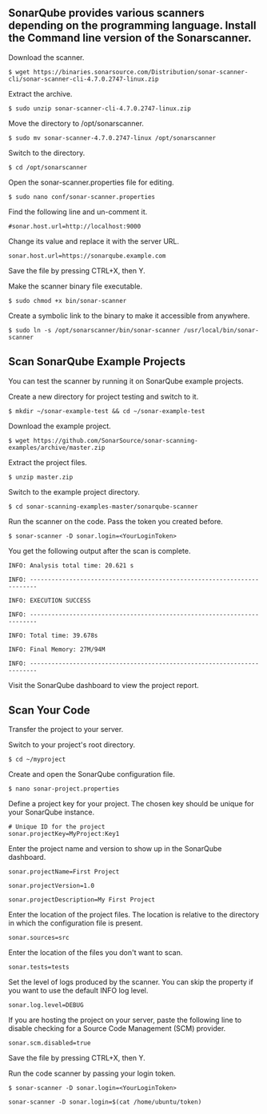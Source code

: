 ## SonarQube provides various scanners depending on the programming language. Install the Command line version of the Sonarscanner.

Download the scanner.
```shell
$ wget https://binaries.sonarsource.com/Distribution/sonar-scanner-cli/sonar-scanner-cli-4.7.0.2747-linux.zip
```
Extract the archive.

```shell
$ sudo unzip sonar-scanner-cli-4.7.0.2747-linux.zip
```
Move the directory to /opt/sonarscanner.

```shell
$ sudo mv sonar-scanner-4.7.0.2747-linux /opt/sonarscanner
```
Switch to the directory.
```shell
$ cd /opt/sonarscanner
```
Open the sonar-scanner.properties file for editing.
```shell
$ sudo nano conf/sonar-scanner.properties
```
Find the following line and un-comment it.
```shell
#sonar.host.url=http://localhost:9000
```
Change its value and replace it with the server URL.
```shell
sonar.host.url=https://sonarqube.example.com
```
Save the file by pressing CTRL+X, then Y.

Make the scanner binary file executable.
```shell
$ sudo chmod +x bin/sonar-scanner
```
Create a symbolic link to the binary to make it accessible from anywhere.
```shell
$ sudo ln -s /opt/sonarscanner/bin/sonar-scanner /usr/local/bin/sonar-scanner
```
## Scan SonarQube Example Projects
You can test the scanner by running it on SonarQube example projects.

Create a new directory for project testing and switch to it.
```shell
$ mkdir ~/sonar-example-test && cd ~/sonar-example-test
```
Download the example project.

```shell
$ wget https://github.com/SonarSource/sonar-scanning-examples/archive/master.zip
```
Extract the project files.

```shell
$ unzip master.zip
```
Switch to the example project directory.
```shell
$ cd sonar-scanning-examples-master/sonarqube-scanner
```
Run the scanner on the code. Pass the token you created before.

```shell
$ sonar-scanner -D sonar.login=<YourLoginToken>
```
You get the following output after the scan is complete.
```shell
INFO: Analysis total time: 20.621 s

INFO: ------------------------------------------------------------------------

INFO: EXECUTION SUCCESS

INFO: ------------------------------------------------------------------------

INFO: Total time: 39.678s

INFO: Final Memory: 27M/94M

INFO: ------------------------------------------------------------------------
```

Visit the SonarQube dashboard to view the project report.

## Scan Your Code
Transfer the project to your server.

Switch to your project's root directory.
```shell
$ cd ~/myproject
```
Create and open the SonarQube configuration file.

```shell
$ nano sonar-project.properties
```
Define a project key for your project. The chosen key should be unique for your SonarQube instance.
```shell
# Unique ID for the project
sonar.projectKey=MyProject:Key1
```
Enter the project name and version to show up in the SonarQube dashboard.
```shell
sonar.projectName=First Project

sonar.projectVersion=1.0

sonar.projectDescription=My First Project
```
Enter the location of the project files. The location is relative to the directory in which the configuration file is present.
```shell
sonar.sources=src
```
Enter the location of the files you don't want to scan.
```shell
sonar.tests=tests
```
Set the level of logs produced by the scanner. You can skip the property if you want to use the default INFO log level.

```shell
sonar.log.level=DEBUG
```
If you are hosting the project on your server, paste the following line to disable checking for a Source Code Management (SCM) provider.
```shell
sonar.scm.disabled=true
```
Save the file by pressing CTRL+X, then Y.

Run the code scanner by passing your login token.
```shell
$ sonar-scanner -D sonar.login=<YourLoginToken>
```
```shell
sonar-scanner -D sonar.login=$(cat /home/ubuntu/token)
```
